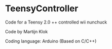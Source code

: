 # TeensyController
Code for a Teensy 2.0 ++ controlled wii nunchuck

Code by Martijn Klok

Coding language: Arduino (Based on C/C++)
